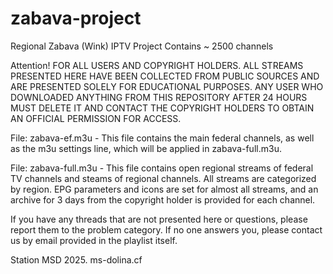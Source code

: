 # zabava-project
Regional Zabava (Wink) IPTV Project
Contains ~ 2500 channels

Attention! FOR ALL USERS AND COPYRIGHT HOLDERS. ALL STREAMS PRESENTED HERE HAVE BEEN COLLECTED FROM PUBLIC SOURCES AND ARE PRESENTED SOLELY FOR EDUCATIONAL PURPOSES. ANY USER WHO DOWNLOADED ANYTHING FROM THIS REPOSITORY AFTER 24 HOURS MUST DELETE IT AND CONTACT THE COPYRIGHT HOLDERS TO OBTAIN AN OFFICIAL PERMISSION FOR ACCESS.

File: zabava-ef.m3u - This file contains the main federal channels, as well as the m3u settings line, which will be applied in zabava-full.m3u.

File: zabava-full.m3u - This file contains open regional streams of federal TV channels and steams of regional channels. All streams are categorized by region. EPG parameters and icons are set for almost all streams, and an archive for 3 days from the copyright holder is provided for each channel.

If you have any threads that are not presented here or questions, please report them to the problem category. If no one answers you, please contact us by email provided in the playlist itself.

Station MSD 2025. ms-dolina.cf
